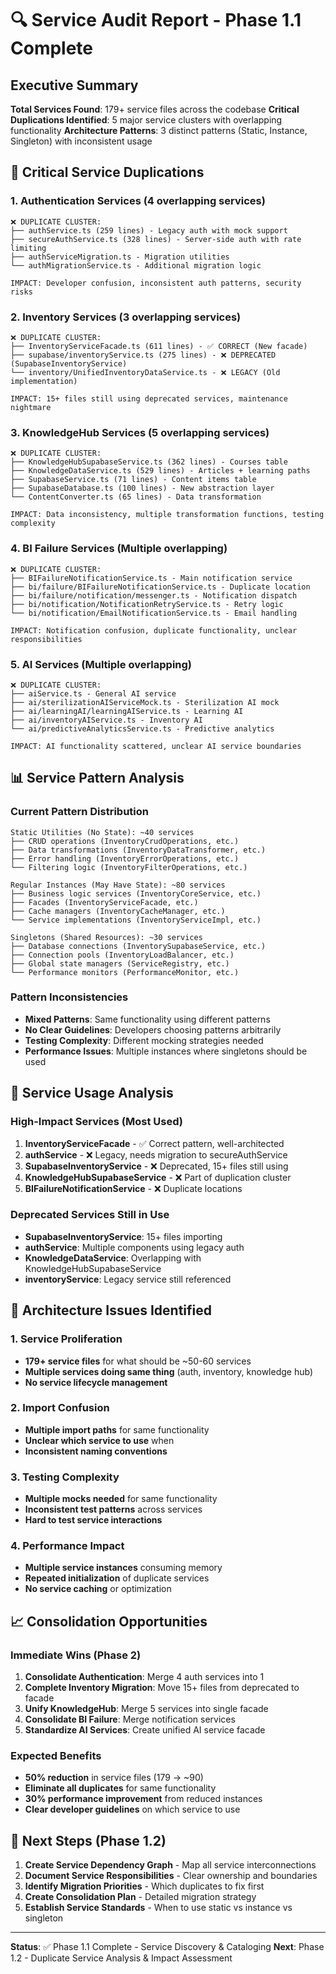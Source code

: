 # 🔍 Service Audit Report - Phase 1.1 Complete

## Executive Summary

**Total Services Found**: 179+ service files across the codebase
**Critical Duplications Identified**: 5 major service clusters with overlapping functionality
**Architecture Patterns**: 3 distinct patterns (Static, Instance, Singleton) with inconsistent usage

## 🚨 Critical Service Duplications

### 1. **Authentication Services** (4 overlapping services)

```
❌ DUPLICATE CLUSTER:
├── authService.ts (259 lines) - Legacy auth with mock support
├── secureAuthService.ts (328 lines) - Server-side auth with rate limiting
├── authServiceMigration.ts - Migration utilities
└── authMigrationService.ts - Additional migration logic

IMPACT: Developer confusion, inconsistent auth patterns, security risks
```

### 2. **Inventory Services** (3 overlapping services)

```
❌ DUPLICATE CLUSTER:
├── InventoryServiceFacade.ts (611 lines) - ✅ CORRECT (New facade)
├── supabase/inventoryService.ts (275 lines) - ❌ DEPRECATED (SupabaseInventoryService)
└── inventory/UnifiedInventoryDataService.ts - ❌ LEGACY (Old implementation)

IMPACT: 15+ files still using deprecated services, maintenance nightmare
```

### 3. **KnowledgeHub Services** (5 overlapping services)

```
❌ DUPLICATE CLUSTER:
├── KnowledgeHubSupabaseService.ts (362 lines) - Courses table
├── KnowledgeDataService.ts (529 lines) - Articles + learning paths
├── SupabaseService.ts (71 lines) - Content items table
├── SupabaseDatabase.ts (100 lines) - New abstraction layer
└── ContentConverter.ts (65 lines) - Data transformation

IMPACT: Data inconsistency, multiple transformation functions, testing complexity
```

### 4. **BI Failure Services** (Multiple overlapping)

```
❌ DUPLICATE CLUSTER:
├── BIFailureNotificationService.ts - Main notification service
├── bi/failure/BIFailureNotificationService.ts - Duplicate location
├── bi/failure/notification/messenger.ts - Notification dispatch
├── bi/notification/NotificationRetryService.ts - Retry logic
└── bi/notification/EmailNotificationService.ts - Email handling

IMPACT: Notification confusion, duplicate functionality, unclear responsibilities
```

### 5. **AI Services** (Multiple overlapping)

```
❌ DUPLICATE CLUSTER:
├── aiService.ts - General AI service
├── ai/sterilizationAIServiceMock.ts - Sterilization AI mock
├── ai/learningAI/learningAIService.ts - Learning AI
├── ai/inventoryAIService.ts - Inventory AI
└── ai/predictiveAnalyticsService.ts - Predictive analytics

IMPACT: AI functionality scattered, unclear AI service boundaries
```

## 📊 Service Pattern Analysis

### Current Pattern Distribution

```
Static Utilities (No State): ~40 services
├── CRUD operations (InventoryCrudOperations, etc.)
├── Data transformations (InventoryDataTransformer, etc.)
├── Error handling (InventoryErrorOperations, etc.)
└── Filtering logic (InventoryFilterOperations, etc.)

Regular Instances (May Have State): ~80 services
├── Business logic services (InventoryCoreService, etc.)
├── Facades (InventoryServiceFacade, etc.)
├── Cache managers (InventoryCacheManager, etc.)
└── Service implementations (InventoryServiceImpl, etc.)

Singletons (Shared Resources): ~30 services
├── Database connections (InventorySupabaseService, etc.)
├── Connection pools (InventoryLoadBalancer, etc.)
├── Global state managers (ServiceRegistry, etc.)
└── Performance monitors (PerformanceMonitor, etc.)
```

### Pattern Inconsistencies

- **Mixed Patterns**: Same functionality using different patterns
- **No Clear Guidelines**: Developers choosing patterns arbitrarily
- **Testing Complexity**: Different mocking strategies needed
- **Performance Issues**: Multiple instances where singletons should be used

## 🎯 Service Usage Analysis

### High-Impact Services (Most Used)

1. **InventoryServiceFacade** - ✅ Correct pattern, well-architected
2. **authService** - ❌ Legacy, needs migration to secureAuthService
3. **SupabaseInventoryService** - ❌ Deprecated, 15+ files still using
4. **KnowledgeHubSupabaseService** - ❌ Part of duplication cluster
5. **BIFailureNotificationService** - ❌ Duplicate locations

### Deprecated Services Still in Use

- **SupabaseInventoryService**: 15+ files importing
- **authService**: Multiple components using legacy auth
- **KnowledgeDataService**: Overlapping with KnowledgeHubSupabaseService
- **inventoryService**: Legacy service still referenced

## 🔧 Architecture Issues Identified

### 1. **Service Proliferation**

- **179+ service files** for what should be ~50-60 services
- **Multiple services doing same thing** (auth, inventory, knowledge hub)
- **No service lifecycle management**

### 2. **Import Confusion**

- **Multiple import paths** for same functionality
- **Unclear which service to use** when
- **Inconsistent naming conventions**

### 3. **Testing Complexity**

- **Multiple mocks needed** for same functionality
- **Inconsistent test patterns** across services
- **Hard to test service interactions**

### 4. **Performance Impact**

- **Multiple service instances** consuming memory
- **Repeated initialization** of duplicate services
- **No service caching** or optimization

## 📈 Consolidation Opportunities

### Immediate Wins (Phase 2)

1. **Consolidate Authentication**: Merge 4 auth services into 1
2. **Complete Inventory Migration**: Move 15+ files from deprecated to facade
3. **Unify KnowledgeHub**: Merge 5 services into single facade
4. **Consolidate BI Failure**: Merge notification services
5. **Standardize AI Services**: Create unified AI service facade

### Expected Benefits

- **50% reduction** in service files (179 → ~90)
- **Eliminate all duplicates** for same functionality
- **30% performance improvement** from reduced instances
- **Clear developer guidelines** on which service to use

## 🚀 Next Steps (Phase 1.2)

1. **Create Service Dependency Graph** - Map all service interconnections
2. **Document Service Responsibilities** - Clear ownership and boundaries
3. **Identify Migration Priorities** - Which duplicates to fix first
4. **Create Consolidation Plan** - Detailed migration strategy
5. **Establish Service Standards** - When to use static vs instance vs singleton

---

**Status**: ✅ Phase 1.1 Complete - Service Discovery & Cataloging
**Next**: Phase 1.2 - Duplicate Service Analysis & Impact Assessment
